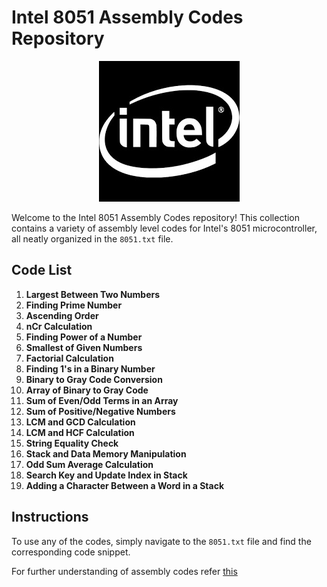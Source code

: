 # Intel 8051 Assembly Codes Repository

<p align="center">
  <img src="intel_logo.jpg" alt="Image 1"/>
</p>

Welcome to the Intel 8051 Assembly Codes repository! This collection contains a variety of assembly level codes for Intel's 8051 microcontroller, all neatly organized in the `8051.txt` file.

## Code List

1. **Largest Between Two Numbers**
2. **Finding Prime Number**
3. **Ascending Order**
4. **nCr Calculation**
5. **Finding Power of a Number**
6. **Smallest of Given Numbers**
7. **Factorial Calculation**
8. **Finding 1's in a Binary Number**
9. **Binary to Gray Code Conversion**
10. **Array of Binary to Gray Code**
11. **Sum of Even/Odd Terms in an Array**
12. **Sum of Positive/Negative Numbers**
13. **LCM and GCD Calculation**
14. **LCM and HCF Calculation**
15. **String Equality Check**
16. **Stack and Data Memory Manipulation**
17. **Odd Sum Average Calculation**
18. **Search Key and Update Index in Stack**
19. **Adding a Character Between a Word in a Stack**

## Instructions

To use any of the codes, simply navigate to the `8051.txt` file and find the corresponding code snippet.

For further understanding of assembly codes refer [this](https://gmostofabd.github.io/8051-Assembly-Programming/#:~:text=Assembly%20Language%20is%20a%20pseudo,the%20architecture%20of%20the%20Microcontroller)
